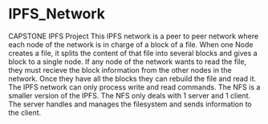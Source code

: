 # IPFS_Network
CAPSTONE IPFS Project
  This IPFS network is a peer to peer network where each node of the network is in charge of a block of a file. When one Node creates a file, it splits the content of that file into several blocks and gives a block to a single node. If any node of the network wants to read the file, they must recieve the block information from the other nodes in the network. Once they have all the blocks they can rebuild the file and read it.
  The IPFS network can only process write and read commands.
  The NFS is a smaller version of the IPFS. The NFS only deals with 1 server and 1 client. The server handles and manages the filesystem and sends information to the client.

